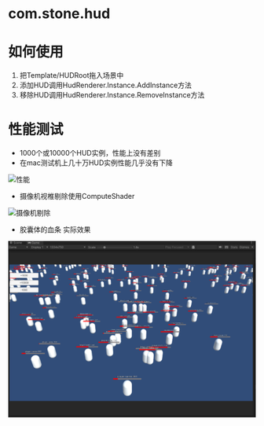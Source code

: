 # com.stone.hud
# 如何使用
1. 把Template/HUDRoot拖入场景中
2. 添加HUD调用HudRenderer.Instance.AddInstance方法
3. 移除HUD调用HudRenderer.Instance.RemoveInstance方法

# 性能测试
- 1000个或10000个HUD实例，性能上没有差别
- 在mac测试机上几十万HUD实例性能几乎没有下降

![性能](img/performance.gif)

- 摄像机视椎剔除使用ComputeShader

![摄像机剔除](img/frustumCulling.gif)

- 胶囊体的血条 实际效果

![摄像机剔除](img/blood.gif)